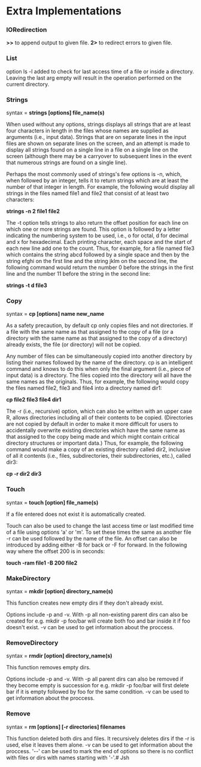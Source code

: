 # Extra Implementations


### IORedirection

**>>** to append output to given file.
**2>** to redirect errors to given file.

### List

option ls -l added to check for last access time of a file or inside a directory. Leaving the last arg empty will result
in the operation performed on the current directory.

### Strings

syntax = **strings [options] file_name(s)**

When used without any options, strings displays all strings that are at least four characters in length in the files whose 
names are supplied as arguments (i.e., input data). Strings that are on separate lines in the input files are shown on 
separate lines on the screen, and an attempt is made to display all strings found on a single line in a file on a single 
line on the screen (although there may be a carryover to subsequent lines in the event that numerous strings are found on 
a single line).

Perhaps the most commonly used of strings's few options is -n, which, when followed by an integer, 
tells it to return strings which are at least the number of that integer in length. For example, 
the following would display all strings in the files named file1 and file2 that consist of at least two characters:

**strings -n 2 file1 file2**

The -t option tells strings to also return the offset position for each line on which one or more strings are found. 
This option is followed by a letter indicating the numbering system to be used, i.e., o for octal, d for decimal and 
x for hexadecimal. Each printing character, each space and the start of each new line add one to the count. 
Thus, for example, for a file named file3 which contains the string abcd followed by a single space and then 
by the string efghi on the first line and the string jklm on the second line, the following command would return the 
number 0 before the strings in the first line and the number 11 before the string in the second line:

**strings -t d file3**

### Copy

syntax = **cp [options] name new_name**

As a safety precaution, by default cp only copies files and not directories. If a file with the same name as that 
assigned to the copy of a file (or a directory with the same name as that assigned to the copy of a directory) 
already exists, the file (or directory) will not be copied.

Any number of files can be simultaneously copied into another directory by listing their names followed by the 
name of the directory. cp is an intelligent command and knows to do this when only the final argument 
(i.e., piece of input data) is a directory. The files copied into the directory will all have the same names as 
the originals. Thus, for example, the following would copy the files named file2, file3 and file4 into a directory 
named dir1:

**cp file2 file3 file4 dir1**

The -r (i.e., recursive) option, which can also be written with an upper case R, allows directories including all 
of their contents to be copied. (Directories are not copied by default in order to make it more difficult for users to 
accidentally overwrite existing directories which have the same name as that assigned to the copy being made and which 
might contain critical directory structures or important data.) Thus, for example, the following command would make a 
copy of an existing directory called dir2, inclusive of all it contents (i.e., files, subdirectories, their subdirectories,
 etc.), called dir3:

**cp -r dir2 dir3**

### Touch

syntax = **touch [option] file_name(s)**

If a file entered does not exist it is automatically created.

Touch can also be used to change the last access time or last modified time of a file using options 'a' or 'm'.
To set these times the same as another file -r can be used followed by the name of the file. An offset can also be 
introduced by adding either -B for back or -F for forward. In the following way where the offset 200 is in seconds:

**touch -ram file1 -B 200 file2**

### MakeDirectory

syntax = **mkdir [option] directory_name(s)**

This function creates new empty dirs if they don't already exist.

Options include -p and -v. With -p all non-existing parent dirs can also be created for e.g. mkdir -p foo/bar will 
create both foo and bar inside it if foo doesn't exist. -v can be used to get information about the proccess.

### RemoveDirectory

syntax = **rmdir [option] directory_name(s)**

This function removes empty dirs.

Options include -p and -v. With -p all parent dirs can also be removed if they become empty is succession for e.g. 
mkdir -p foo/bar will first delete bar if it is empty followed by foo for the same condition. 
-v can be used to get information about the proccess.

### Remove

syntax = **rm [options] [-r directories] filenames**

This function deleted both dirs and files. It recursively deletes dirs if the -r is used, else it leaves them alone.
-v can be used to get information about the proccess. '--' can be used to mark the end of options so there is no
conflict with files or dirs with names starting with '-'.# Jsh
